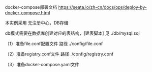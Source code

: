 docker-compose部署文档
https://seata.io/zh-cn/docs/ops/deploy-by-docker-compose.html

本实例采用 无注册中心，DB存储

db模式需要在数据库创建对应的表结构，[建表脚本] 见 ./db/mysql.sql

（1）准备file.conf配置文件 路径 ./config/file.conf

（2）准备registry.conf文件 路径 ./config/registry.conf

（3）准备docker-compose.yaml文件

